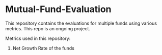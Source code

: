 # Mutual-Fund-Evaluation

This repository contains the evaluations for multiple funds using various metrics.
This repo is an ongoing project.

Metrics used in this repository:

1. Net Growth Rate of the funds
